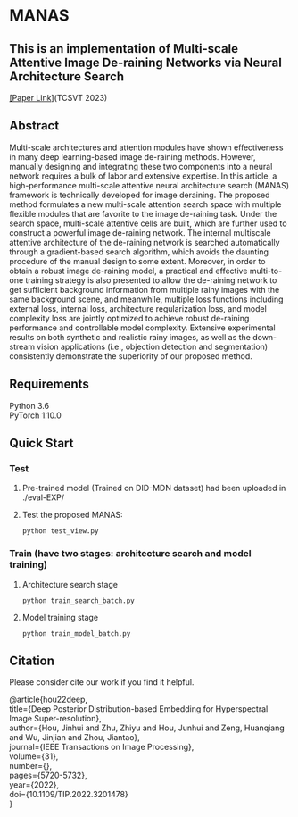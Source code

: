 # MANAS
## This is an implementation of Multi-scale Attentive Image De-raining Networks via Neural Architecture Search  
[[Paper Link]](https://ieeexplore.ieee.org/document/9894375 "悬停显示")(TCSVT 2023)
## Abstract
Multi-scale architectures and attention modules
have shown effectiveness in many deep learning-based image
de-raining methods. However, manually designing and integrating
these two components into a neural network requires
a bulk of labor and extensive expertise. In this article, a
high-performance multi-scale attentive neural architecture search
(MANAS) framework is technically developed for image deraining.
The proposed method formulates a new multi-scale
attention search space with multiple flexible modules that are
favorite to the image de-raining task. Under the search space,
multi-scale attentive cells are built, which are further used to construct
a powerful image de-raining network. The internal multiscale
attentive architecture of the de-raining network is searched
automatically through a gradient-based search algorithm, which
avoids the daunting procedure of the manual design to some
extent. Moreover, in order to obtain a robust image de-raining
model, a practical and effective multi-to-one training strategy is
also presented to allow the de-raining network to get sufficient
background information from multiple rainy images with the
same background scene, and meanwhile, multiple loss functions
including external loss, internal loss, architecture regularization
loss, and model complexity loss are jointly optimized to achieve
robust de-raining performance and controllable model complexity.
Extensive experimental results on both synthetic and realistic
rainy images, as well as the down-stream vision applications (i.e.,
objection detection and segmentation) consistently demonstrate
the superiority of our proposed method.
## Requirements
Python 3.6  
PyTorch 1.10.0
## Quick Start
### Test
1. Pre-trained model (Trained on DID-MDN dataset) had been uploaded in ./eval-EXP/

2. Test the proposed MANAS:

   `python test_view.py`

### Train (have two stages: architecture search and model training)
1. Architecture search stage
    
   `python train_search_batch.py`
   
2. Model training stage

   `python train_model_batch.py`

## Citation
Please consider cite our work if you find it helpful.

@article{hou22deep,  
    title={Deep Posterior Distribution-based Embedding for Hyperspectral Image Super-resolution},  
    author={Hou, Jinhui and Zhu, Zhiyu and Hou, Junhui and Zeng, Huanqiang and Wu, Jinjian and Zhou, Jiantao},  
    journal={IEEE Transactions on Image Processing},  
    volume={31},  
    number={},  
    pages={5720-5732},  
    year={2022},  
    doi={10.1109/TIP.2022.3201478}    	  
}
